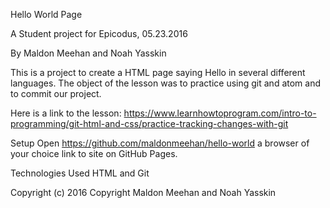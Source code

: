 Hello World Page

A Student project for Epicodus, 05.23.2016

By Maldon Meehan and Noah Yasskin

This is a project to create a HTML page saying Hello in several different languages. The object of the lesson was to practice using git and atom and to commit our project.

Here is a link to the lesson: https://www.learnhowtoprogram.com/intro-to-programming/git-html-and-css/practice-tracking-changes-with-git

Setup Open https://github.com/maldonmeehan/hello-world a browser of your choice link to site on GitHub Pages.

Technologies Used HTML and Git

Copyright (c) 2016 Copyright Maldon Meehan and Noah Yasskin
